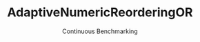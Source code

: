 ---
layout: docu
title: AdaptiveNumericReorderingOR
subtitle: Continuous Benchmarking
selected: Expression_Reordering
expanded: Benchmarking
benchmark: /individual_results/AdaptiveNumericReorderingOR.html
---